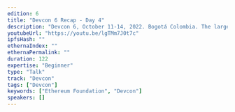 ```yaml
---
edition: 6
title: "Devcon 6 Recap - Day 4"
description: "Devcon 6, October 11-14, 2022. Bogotá Colombia. The largest gathering of Ethereum community members from around the world."
youtubeUrl: "https://youtu.be/lgTMm7J0t7c"
ipfsHash: ""
ethernaIndex: ""
ethernaPermalink: ""
duration: 122
expertise: "Beginner"
type: "Talk"
track: "Devcon"
tags: ["Devcon"]
keywords: ["Ethereum Foundation", "Devcon"]
speakers: []
---
```

